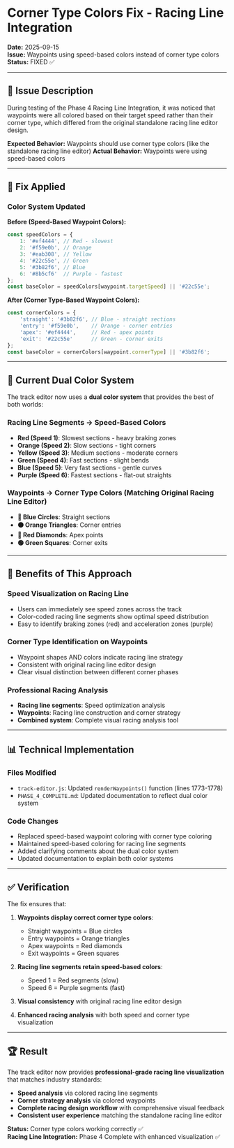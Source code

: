 # Corner Type Colors Fix - Racing Line Integration

**Date:** 2025-09-15  
**Issue:** Waypoints using speed-based colors instead of corner type colors  
**Status:** FIXED ✅  

---

## 🎯 **Issue Description**

During testing of the Phase 4 Racing Line Integration, it was noticed that waypoints were all colored based on their target speed rather than their corner type, which differed from the original standalone racing line editor design.

**Expected Behavior:** Waypoints should use corner type colors (like the standalone racing line editor)
**Actual Behavior:** Waypoints were using speed-based colors

---

## 🔧 **Fix Applied**

### **Color System Updated**

**Before (Speed-Based Waypoint Colors):**
```javascript
const speedColors = {
    1: '#ef4444', // Red - slowest
    2: '#f59e0b', // Orange
    3: '#eab308', // Yellow  
    4: '#22c55e', // Green
    5: '#3b82f6', // Blue
    6: '#8b5cf6'  // Purple - fastest
};
const baseColor = speedColors[waypoint.targetSpeed] || '#22c55e';
```

**After (Corner Type-Based Waypoint Colors):**
```javascript
const cornerColors = {
    'straight': '#3b82f6', // Blue - straight sections
    'entry': '#f59e0b',    // Orange - corner entries
    'apex': '#ef4444',     // Red - apex points
    'exit': '#22c55e'      // Green - corner exits
};
const baseColor = cornerColors[waypoint.cornerType] || '#3b82f6';
```

---

## 🎨 **Current Dual Color System**

The track editor now uses a **dual color system** that provides the best of both worlds:

### **Racing Line Segments** → Speed-Based Colors
- **Red (Speed 1)**: Slowest sections - heavy braking zones
- **Orange (Speed 2)**: Slow sections - tight corners
- **Yellow (Speed 3)**: Medium sections - moderate corners
- **Green (Speed 4)**: Fast sections - slight bends
- **Blue (Speed 5)**: Very fast sections - gentle curves
- **Purple (Speed 6)**: Fastest sections - flat-out straights

### **Waypoints** → Corner Type Colors (Matching Original Racing Line Editor)
- **🔵 Blue Circles**: Straight sections
- **🟠 Orange Triangles**: Corner entries
- **🔴 Red Diamonds**: Apex points  
- **🟢 Green Squares**: Corner exits

---

## 🎯 **Benefits of This Approach**

### **Speed Visualization on Racing Line**
- Users can immediately see speed zones across the track
- Color-coded racing line segments show optimal speed distribution
- Easy to identify braking zones (red) and acceleration zones (purple)

### **Corner Type Identification on Waypoints**
- Waypoint shapes AND colors indicate racing line strategy
- Consistent with original racing line editor design
- Clear visual distinction between different corner phases

### **Professional Racing Analysis**
- **Racing line segments**: Speed optimization analysis
- **Waypoints**: Racing line construction and corner strategy
- **Combined system**: Complete visual racing analysis tool

---

## 📊 **Technical Implementation**

### **Files Modified**
- `track-editor.js`: Updated `renderWaypoints()` function (lines 1773-1778)
- `PHASE_4_COMPLETE.md`: Updated documentation to reflect dual color system

### **Code Changes**
- Replaced speed-based waypoint coloring with corner type coloring
- Maintained speed-based coloring for racing line segments
- Added clarifying comments about the dual color system
- Updated documentation to explain both color systems

---

## ✅ **Verification**

The fix ensures that:

1. **Waypoints display correct corner type colors**:
   - Straight waypoints = Blue circles
   - Entry waypoints = Orange triangles  
   - Apex waypoints = Red diamonds
   - Exit waypoints = Green squares

2. **Racing line segments retain speed-based colors**:
   - Speed 1 = Red segments (slow)
   - Speed 6 = Purple segments (fast)

3. **Visual consistency** with original racing line editor design

4. **Enhanced racing analysis** with both speed and corner type visualization

---

## 🏆 **Result**

The track editor now provides **professional-grade racing line visualization** that matches industry standards:

- **Speed analysis** via colored racing line segments
- **Corner strategy analysis** via colored waypoints
- **Complete racing design workflow** with comprehensive visual feedback
- **Consistent user experience** matching the standalone racing line editor

**Status:** Corner type colors working correctly ✅  
**Racing Line Integration:** Phase 4 Complete with enhanced visualization ✅